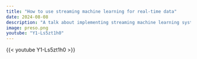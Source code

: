 ```yaml
---
title: "How to use streaming machine learning for real-time data"
date: 2024-08-08
description: "A talk about implementing streaming machine learning systems for processing real-time data."
image: preso.png
youtube: "Y1-Ls5zt1h0"
---
```


{{< youtube Y1-Ls5zt1h0 >}}
